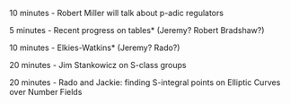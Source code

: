 10 minutes - Robert Miller will talk about p-adic regulators

5 minutes - Recent progress on tables* (Jeremy? Robert Bradshaw?)

10 minutes - Elkies-Watkins* (Jeremy? Rado?)


20 minutes - Jim Stankowicz on S-class groups 

20 minutes - Rado and Jackie:  finding S-integral points
on Elliptic Curves over Number Fields
